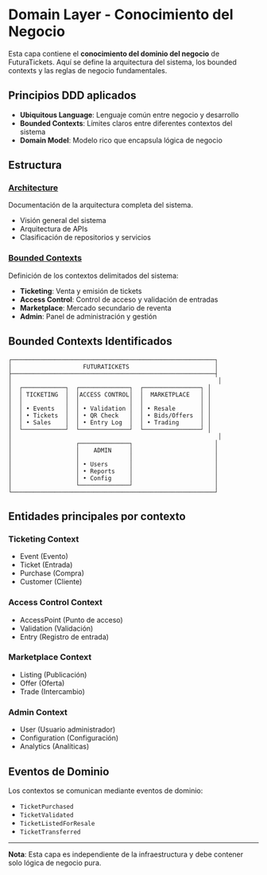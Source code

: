 # Domain Layer - Conocimiento del Negocio

Esta capa contiene el **conocimiento del dominio del negocio** de FuturaTickets. Aquí se define la arquitectura del sistema, los bounded contexts y las reglas de negocio fundamentales.

## Principios DDD aplicados

- **Ubiquitous Language**: Lenguaje común entre negocio y desarrollo
- **Bounded Contexts**: Límites claros entre diferentes contextos del sistema
- **Domain Model**: Modelo rico que encapsula lógica de negocio

## Estructura

### [Architecture](./architecture/)
Documentación de la arquitectura completa del sistema.

- Visión general del sistema
- Arquitectura de APIs
- Clasificación de repositorios y servicios

### [Bounded Contexts](./bounded-contexts/)
Definición de los contextos delimitados del sistema:

- **Ticketing**: Venta y emisión de tickets
- **Access Control**: Control de acceso y validación de entradas
- **Marketplace**: Mercado secundario de reventa
- **Admin**: Panel de administración y gestión

## Bounded Contexts Identificados

```
┌─────────────────────────────────────────────────────────┐
│                    FUTURATICKETS                        │
├─────────────────────────────────────────────────────────┤
│                                                          │
│  ┌────────────┐  ┌──────────────┐  ┌────────────────┐ │
│  │ TICKETING  │  │ACCESS CONTROL│  │  MARKETPLACE   │ │
│  │            │  │              │  │                │ │
│  │ • Events   │  │ • Validation │  │ • Resale       │ │
│  │ • Tickets  │  │ • QR Check   │  │ • Bids/Offers  │ │
│  │ • Sales    │  │ • Entry Log  │  │ • Trading      │ │
│  └────────────┘  └──────────────┘  └────────────────┘ │
│                                                          │
│                  ┌──────────────┐                       │
│                  │    ADMIN     │                       │
│                  │              │                       │
│                  │ • Users      │                       │
│                  │ • Reports    │                       │
│                  │ • Config     │                       │
│                  └──────────────┘                       │
└─────────────────────────────────────────────────────────┘
```

## Entidades principales por contexto

### Ticketing Context
- Event (Evento)
- Ticket (Entrada)
- Purchase (Compra)
- Customer (Cliente)

### Access Control Context
- AccessPoint (Punto de acceso)
- Validation (Validación)
- Entry (Registro de entrada)

### Marketplace Context
- Listing (Publicación)
- Offer (Oferta)
- Trade (Intercambio)

### Admin Context
- User (Usuario administrador)
- Configuration (Configuración)
- Analytics (Analíticas)

## Eventos de Dominio

Los contextos se comunican mediante eventos de dominio:

- `TicketPurchased`
- `TicketValidated`
- `TicketListedForResale`
- `TicketTransferred`

---

**Nota**: Esta capa es independiente de la infraestructura y debe contener solo lógica de negocio pura.
